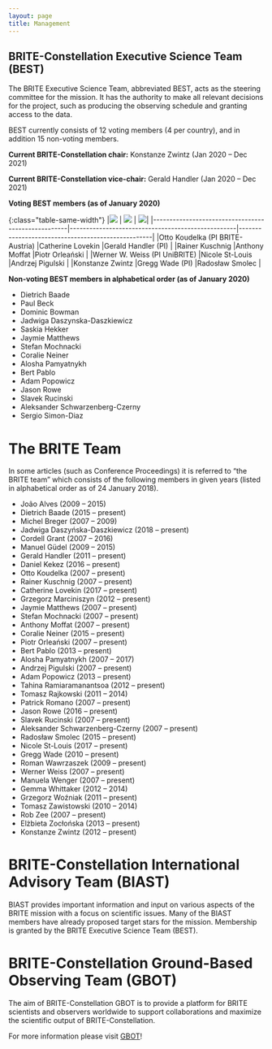```yaml
---
layout: page
title: Management
---
```


## BRITE-Constellation Executive Science Team (BEST)

The BRITE Executive Science Team, abbreviated BEST, acts as the steering
committee for the mission. It has the authority to make all relevant
decisions for the project, such as producing the observing schedule and
granting access to the data.

BEST currently consists of 12 voting members (4 per country), and in addition 15 non-voting members.

**Current BRITE-Constellation chair:** Konstanze Zwintz (Jan 2020 – Dec 2021)

**Current BRITE-Constellation vice-chair:** Gerald Handler (Jan 2020 – Dec 2021)

**Voting BEST members (as of January 2020)**

{:class="table-same-width"}
|<img src="{{ site.baseurl }}/img/flag-of-Austria.png"  class="ImageBorder" /> | <img src="{{ site.url }}/img/flag-of-Canada.png" class="ImageBorder"/> | <img src="{{ site.url }}/img/flag-of-Poland.png" class="ImageBorder"/>|
|----------------------------------------------------|---------------------------------------------------|---------------------------------------------------|
|Otto Koudelka (PI BRITE-Austria)                    |Catherine Lovekin                                     |Gerald Handler (PI)                                |
|Rainer Kuschnig                                     |Anthony Moffat                                         |Piotr Orleański                                    |
|Werner W. Weiss (PI UniBRITE)                       |Nicole St-Louis                                    |Andrzej Pigulski                                   |
|Konstanze Zwintz                                    |Gregg Wade (PI)                                    |Radosław Smolec                                    |



**Non-voting BEST members in alphabetical order (as of January 2020)**
- Dietrich Baade
- Paul Beck
- Dominic Bowman
- Jadwiga Daszynska-Daszkiewicz
- Saskia Hekker
- Jaymie Matthews
- Stefan Mochnacki
- Coralie Neiner
- Alosha Pamyatnykh
- Bert Pablo
- Adam Popowicz
- Jason Rowe
- Slavek Rucinski
- Aleksander Schwarzenberg-Czerny
- Sergio Simon-Diaz

# The BRITE Team
In some articles (such as Conference Proceedings) it is referred to “the BRITE team” which consists of the following members in given years (listed in alphabetical order as of 24 January 2018).

- João Alves (2009 – 2015)
- Dietrich Baade (2015 – present)
- Michel Breger (2007 – 2009)
- Jadwiga Daszyńska-Daszkiewicz (2018 – present)
- Cordell Grant (2007 – 2016)
- Manuel Güdel (2009 – 2015)
- Gerald Handler (2011 – present)
- Daniel Kekez (2016 – present)
- Otto Koudelka (2007 – present)
- Rainer Kuschnig (2007 – present)
- Catherine Lovekin (2017 – present)
- Grzegorz Marciniszyn (2012 – present)
- Jaymie Matthews (2007 – present)
- Stefan Mochnacki (2007 – present)
- Anthony Moffat (2007 – present)
- Coralie Neiner (2015 – present)
- Piotr Orleański (2007 – present)
- Bert Pablo (2013 – present)
- Alosha Pamyatnykh (2007 – 2017)
- Andrzej Pigulski (2007 – present)
- Adam Popowicz (2013 – present)
- Tahina Ramiaramanantsoa (2012 – present)
- Tomasz Rajkowski (2011 – 2014)
- Patrick Romano (2007 – present)
- Jason Rowe (2016 – present)
- Slavek Rucinski (2007 – present)
- Aleksander Schwarzenberg-Czerny (2007 – present)
- Radosław Smolec (2015 – present)
- Nicole St-Louis (2017 – present)
- Gregg Wade (2010 – present)
- Roman Wawrzaszek (2009 – present)
- Werner Weiss (2007 – present)
- Manuela Wenger (2007 – present)
- Gemma Whittaker (2012 – 2014)
- Grzegorz Woźniak (2011 – present)
- Tomasz Zawistowski (2010 – 2014)
- Rob Zee (2007 – present)
- Elżbieta Zocłońska (2013 – present)
- Konstanze Zwintz (2012 – present)

# BRITE-Constellation International Advisory Team (BIAST)
BIAST provides important information and input on various aspects of the BRITE mission with a focus on scientific issues. Many of the BIAST members have already proposed target stars for the mission. Membership is granted by the BRITE Executive Science Team (BEST).


# BRITE-Constellation Ground-Based Observing Team (GBOT)
The aim of BRITE-Constellation GBOT is to provide a platform for BRITE scientists and observers worldwide to support collaborations and maximize the scientific output of BRITE-Constellation.

For more information please visit [GBOT](https://www.univie.ac.at/brite-constellation/index.php/?page_id=300)!
